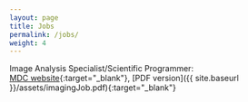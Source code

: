 ```yaml
---
layout: page
title: Jobs
permalink: /jobs/
weight: 4
---
```


Image Analysis Specialist/Scientific Programmer:  
[MDC website](https://www.mdc-berlin.de/jobs/808418/10638){:target="_blank"}, 
[PDF version]({{ site.baseurl }}/assets/imagingJob.pdf){:target="_blank"}